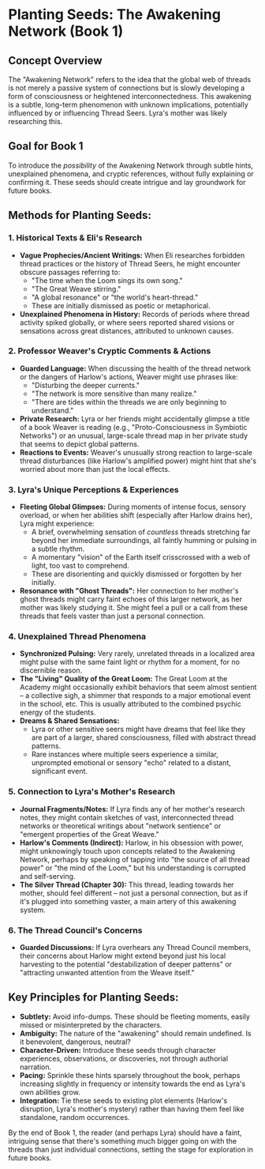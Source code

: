 # Planting Seeds: The Awakening Network (Book 1)

## Concept Overview
The "Awakening Network" refers to the idea that the global web of threads is not merely a passive system of connections but is slowly developing a form of consciousness or heightened interconnectedness. This awakening is a subtle, long-term phenomenon with unknown implications, potentially influenced by or influencing Thread Seers. Lyra's mother was likely researching this.

## Goal for Book 1
To introduce the *possibility* of the Awakening Network through subtle hints, unexplained phenomena, and cryptic references, without fully explaining or confirming it. These seeds should create intrigue and lay groundwork for future books.

## Methods for Planting Seeds:

### 1. Historical Texts & Eli's Research
- **Vague Prophecies/Ancient Writings:** When Eli researches forbidden thread practices or the history of Thread Seers, he might encounter obscure passages referring to:
    - "The time when the Loom sings its own song."
    - "The Great Weave stirring."
    - "A global resonance" or "the world's heart-thread."
    - These are initially dismissed as poetic or metaphorical.
- **Unexplained Phenomena in History:** Records of periods where thread activity spiked globally, or where seers reported shared visions or sensations across great distances, attributed to unknown causes.

### 2. Professor Weaver's Cryptic Comments & Actions
- **Guarded Language:** When discussing the health of the thread network or the dangers of Harlow's actions, Weaver might use phrases like:
    - "Disturbing the deeper currents."
    - "The network is more sensitive than many realize."
    - "There are tides within the threads we are only beginning to understand."
- **Private Research:** Lyra or her friends might accidentally glimpse a title of a book Weaver is reading (e.g., "Proto-Consciousness in Symbiotic Networks") or an unusual, large-scale thread map in her private study that seems to depict global patterns.
- **Reactions to Events:** Weaver's unusually strong reaction to large-scale thread disturbances (like Harlow's amplified power) might hint that she's worried about more than just the local effects.

### 3. Lyra's Unique Perceptions & Experiences
- **Fleeting Global Glimpses:** During moments of intense focus, sensory overload, or when her abilities shift (especially after Harlow drains her), Lyra might experience:
    - A brief, overwhelming sensation of *countless* threads stretching far beyond her immediate surroundings, all faintly humming or pulsing in a subtle rhythm.
    - A momentary "vision" of the Earth itself crisscrossed with a web of light, too vast to comprehend.
    - These are disorienting and quickly dismissed or forgotten by her initially.
- **Resonance with "Ghost Threads":** Her connection to her mother's ghost threads might carry faint echoes of this larger network, as her mother was likely studying it. She might feel a pull or a call from these threads that feels vaster than just a personal connection.

### 4. Unexplained Thread Phenomena
- **Synchronized Pulsing:** Very rarely, unrelated threads in a localized area might pulse with the same faint light or rhythm for a moment, for no discernible reason.
- **The "Living" Quality of the Great Loom:** The Great Loom at the Academy might occasionally exhibit behaviors that seem almost sentient – a collective sigh, a shimmer that responds to a major emotional event in the school, etc. This is usually attributed to the combined psychic energy of the students.
- **Dreams & Shared Sensations:**
    - Lyra or other sensitive seers might have dreams that feel like they are part of a larger, shared consciousness, filled with abstract thread patterns.
    - Rare instances where multiple seers experience a similar, unprompted emotional or sensory "echo" related to a distant, significant event.

### 5. Connection to Lyra's Mother's Research
- **Journal Fragments/Notes:** If Lyra finds any of her mother's research notes, they might contain sketches of vast, interconnected thread networks or theoretical writings about "network sentience" or "emergent properties of the Great Weave."
- **Harlow's Comments (Indirect):** Harlow, in his obsession with power, might unknowingly touch upon concepts related to the Awakening Network, perhaps by speaking of tapping into "the source of all thread power" or "the mind of the Loom," but his understanding is corrupted and self-serving.
- **The Silver Thread (Chapter 30):** This thread, leading towards her mother, should feel different – not just a personal connection, but as if it's plugged into something vaster, a main artery of this awakening system.

### 6. The Thread Council's Concerns
- **Guarded Discussions:** If Lyra overhears any Thread Council members, their concerns about Harlow might extend beyond just his local harvesting to the potential "destabilization of deeper patterns" or "attracting unwanted attention from the Weave itself."

## Key Principles for Planting Seeds:
- **Subtlety:** Avoid info-dumps. These should be fleeting moments, easily missed or misinterpreted by the characters.
- **Ambiguity:** The nature of the "awakening" should remain undefined. Is it benevolent, dangerous, neutral?
- **Character-Driven:** Introduce these seeds through character experiences, observations, or discoveries, not through authorial narration.
- **Pacing:** Sprinkle these hints sparsely throughout the book, perhaps increasing slightly in frequency or intensity towards the end as Lyra's own abilities grow.
- **Integration:** Tie these seeds to existing plot elements (Harlow's disruption, Lyra's mother's mystery) rather than having them feel like standalone, random occurrences.

By the end of Book 1, the reader (and perhaps Lyra) should have a faint, intriguing sense that there's something much bigger going on with the threads than just individual connections, setting the stage for exploration in future books.
